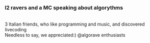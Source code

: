 ### l2 ravers and a MC speaking about algorythms
<br>
3 Italian friends, who like programming and music, and discovered livecoding<br>
Needless to say, we appreciated:)
@algorave enthusiasts
